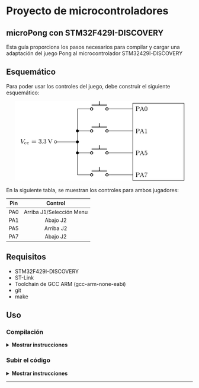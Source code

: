# Proyecto de microcontroladores

## microPong con STM32F429I-DISCOVERY

Esta guía proporciona los pasos necesarios para compilar y cargar una adaptación del juego Pong al microcontrolador STM32429I-DISCOVERY

## Esquemático

Para poder usar los controles del juego, debe construir el siguiente esquemático:

<center>

![Alt text](./esquematico.jpg)

</center>

En la siguiente tabla, se muestran los controles para ambos jugadores:

<center>

| Pin                 | Control                  |
|:-------------------:|:------------------------:|
| PA0                 | Arriba J1/Selección Menu |
| PA1                 | Abajo J2                 |
| PA5                 | Arriba J2                |
| PA7                 | Abajo J2                 |

</center>

## Requisitos

- STM32F429I-DISCOVERY
- ST-Link
- Toolchain de GCC ARM (gcc-arm-none-eabi)
- git
- make

## Uso
### Compilación

<details><summary><b>Mostrar instrucciones</b></summary>

1. Clona el repoistorio:
    ```bash
    git clone https://github.com/dotjae/ie0624.git
    ```

2. Navege al directorio `ie0624`
    ```bash
    cd ie0624
    ```

3. Inicializa el submódulo de [libopencm3](https://github.com/libopencm3/libopencm3)
    ```bash
    git submodule init
    git submodule update
    ```

4. Navega al directorio `libopencm3`:
    ```bash
    cd libopencm3
    ```

5. Construye la librería:
    ```bash
    make
    ```

6. Navega al directorio `src`:
    ```bash
    cd ../src
    ```

7. Compila el código:
    ```bash
    make
    ```

</details>

### Subir el código 

<details><summary><b>Mostrar instrucciones</b></summary>

1. Conecte la tarjeta STM32F429I-DISCOVERY a la PC por medio del cable USB Mini-B.

2. Utiliza el comando `make flash` para subir el código al microcontrolador:
    ```bash
    make flash
    ```
</details>

---
